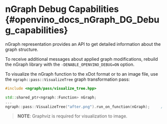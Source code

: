 # nGraph Debug Capabilities {#openvino_docs_nGraph_DG_Debug_capabilities}

nGraph representation provides an API to get detailed information about the graph structure.

To receive additional messages about applied graph modifications, rebuild the nGraph library with 
the `-DENABLE_OPENVINO_DEBUG=ON` option.

To visualize the nGraph function to the xDot format or to an image file, use the 
`ngraph::pass::VisualizeTree` graph transformation pass:
```cpp
#include <ngraph/pass/visualize_tree.hpp>

std::shared_ptr<ngraph::Function> nGraph;
...
ngraph::pass::VisualizeTree("after.png").run_on_function(nGraph);     // Visualize the nGraph function to an image
```

> **NOTE**: Graphviz is required for visualization to image.
